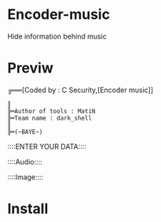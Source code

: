 # Encoder-music
Hide information behind music
# Previw
╔══[Coded by : C Security,[Encoder music]]

    ║
    ╠═Author of tools : MatiN
    ╠═Team name : dark_shell
    ║
    ╠═(~BAYE~)

::::ENTER YOUR DATA::::

::::Audio::::

::::Image::::
# Install
